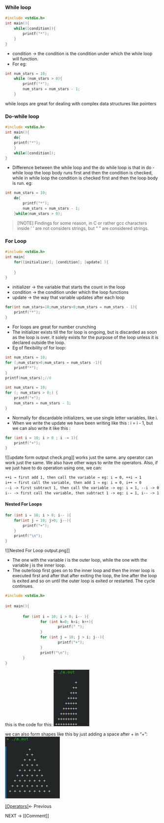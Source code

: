 ### While loop
```C
#include <stdio.h>
int main(){
	while([condition]){
		printf("*");
	}
}
```
- condition → the condition is the condition under which the while loop will function. 
- For eg: 
```C
int num_stars = 10;
	while (num_stars > 0){
		printf("*");
		num_stars = num_stars - 1;
	}
```
while loops are great for dealing with complex data structures like pointers
### Do-while loop
```C
#include <stdio.h>
int main(){
	do{
	printf("*");
	}
	while([condition]);
}
```
- Difference between the while loop and the do while loop is that in do - while loop the loop body runs first and then the condition is checked, while in while loop the condition is checked first and then the loop body is run. 
eg:
```C
int num_stars = 10;
	do{
		printf("*");
		num_stars = num_stars - 1;
	}while(num_stars > 0);
```

> [!NOTE] Findings 
> for some reason, in C or rather gcc characters inside ‘ ’ are not considers strings, but “ ” are considered strings.
### For Loop
```C
#include <stdio.h>
int main{
	for([initializer]; [condition]; [update] ){
	
	}
}
```
- initializer → the variable that starts the count in the loop
- condition → the condition under which the loop functions
- update → the way that variable updates after each loop
```C
for(int num_stars=10;num_stars>0;num_stars = num_stars - 1){
	printf("*");
}
```
- For loops are great for number crunching
 - The initializer exists till the for loop is ongoing, but is discarded as soon as the loop is over. it solely exists for the purpose of the loop unless it is declared outside the loop. 
- Eg of flexibility of for loop:
```C
int num_stars = 10;
for (;num_stars>0;num_stars = num_stars -1){
	printf"*");
}
printf(num_stars);//0
```

```C
int num_stars = 10;
for (; num_stars > 0;) {
	printf("+");
	num_stars = num_stars - 1;
}
```
- Normally for discardable  initializers, we use single letter variables, like i. 
- When we write the update we have been writing like this : i = i - 1, but we can also write it like this : 
```C
for (int i = 10; i > 0 ; i -= 1){
	printf("+");
}
```
![[update form output check.png]]
works just the same. 
any operator can work just the same. 
We also have other ways to write the operators.
Also, if we just have to do operation using one, we can:
```md
++i → first add 1, then call the variable → eg: i = 0, ++i → 1
i++ → first call the variable, then add 1 → eg: i = 0, i++ → 0
--i -> first subtract 1, then call the variable -> eg: i = 1, --i -> 0
i-- -> first call the variable, then subtract 1 -> eg: i = 1, i-- -> 1
```
#### Nested For Loops

```C
for (int i = 10; i > 0; i-- ){
	for(int j = 10; j>0; j--){
		printf("+");
	}
	printf("\n");
}
```
![[Nested For Loop output.png]]
- The one with the variable i is the outer loop, while the one with the variable j is the inner loop. 
- The outerloop first goes on to the inner loop and then the inner loop is executed first and after that after exiting the loop, the line after the loop is exited and so on until the outer loop is exited or restarted. The cycle continues. 
```C
#include <stdio.h>

int main(){
       
        for (int i = 10; i > 0; i-- ){
                for (int k=0; k<i; k++){
                        printf(" ");
                }
                for (int j = 10; j > i; j--){
                        printf("+");
                }
                printf("\n");
        }              
}

```
this is the code for this:
![image](https://github.com/VoIDWALkER7/Neural-Networks-In-C/blob/main/C%20Concepts/The%20pattern.png)

we can also form shapes like this by just adding a space after + in “+”: 
![image](https://github.com/VoIDWALkER7/Neural-Networks-In-C/blob/main/C%20Concepts/Pyramid.png)

[[Operators]](https://github.com/VoIDWALkER7/Neural-Networks-In-C/blob/main/C%20Concepts/Operators.md)← Previous

NEXT → [[Comment]] 
